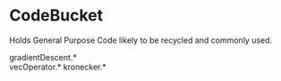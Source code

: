 CodeBucket
==========

Holds General Purpose Code likely to be recycled and
commonly used.

gradientDescent.\*	    
vecOperator.\*
kronecker.\*


